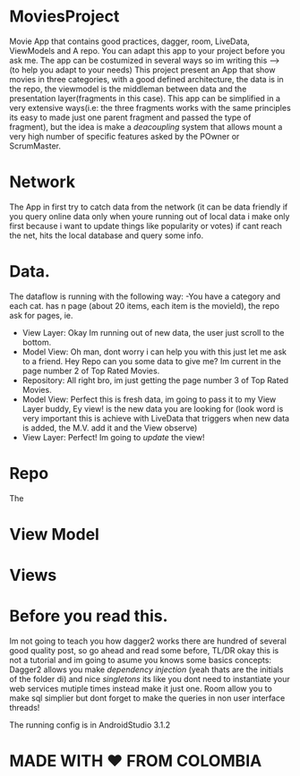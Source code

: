# MoviesProject
Movie App that contains good practices, dagger, room, LiveData, ViewModels and A repo.
You can adapt this app to your project before you ask me.
The app can be costumized in several ways so im writing this --> (to help you adapt to your needs)
This project present an App that show movies in three categories, with a good defined architecture, the data is in the repo, the viewmodel is the middleman between data and the presentation layer(fragments in this case).
This app can be simplified in a very extensive ways(i.e: the three fragments works with the same principles its easy to made just one parent fragment and passed the type of fragment), but the idea is make a *deacoupling* system that allows mount a very high number of specific features asked by the POwner or ScrumMaster.

# Network
The App in first try to catch data from the network (it can be data friendly if you query online data only when youre running out of local data i make only first because i want to update things like popularity or votes) if cant reach the net, hits the local database and query some info.

# Data.
The dataflow is running with the following way:
  -You have a category and each cat. has n page (about 20 items, each item is the movieId), the repo ask for pages, ie. <br />
   - View Layer: Okay Im running out of new data, the user just scroll to the bottom. <br />
   - Model View: Oh man, dont worry i can help you with this just let me ask to a friend. Hey Repo can you some data to give me? Im current in the page number 2 of Top Rated Movies. <br />
   - Repository: All right bro, im just getting the page number 3 of Top Rated Movies. <br />
   - Model View: Perfect this is fresh data, im going to pass it to my View Layer buddy, Ey view!  is the new data you are looking for (look word is very important this is achieve with LiveData that triggers when new data is added, the M.V. add it and the View observe) <br />
   - View Layer: Perfect! Im going to *update* the view! <br />

# Repo
The
# View Model
# Views
# Before you read this.
Im not going to teach you how dagger2 works there are hundred of several good quality post, so go ahead and read some before, TL/DR okay this is not a tutorial and im going to asume you knows some basics concepts:
Dagger2 allows you make *dependency injection* (yeah thats are the initials of the folder di) and nice *singletons* its like you dont need to instantiate your web services mutiple times instead make it just one.
Room allow you to make sql simplier but dont forget to make the queries in non user interface threads!

The running config is in AndroidStudio 3.1.2

# MADE WITH  ❤️ FROM COLOMBIA

